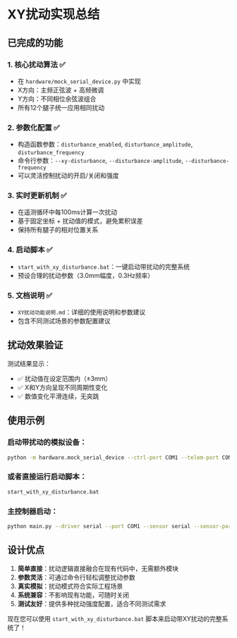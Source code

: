 # XY扰动实现总结

## 已完成的功能

### 1. 核心扰动算法 ✅
- 在 `hardware/mock_serial_device.py` 中实现
- X方向：主频正弦波 + 高频微调
- Y方向：不同相位余弦波组合
- 所有12个腿子统一应用相同扰动

### 2. 参数化配置 ✅
- 构造函数参数：`disturbance_enabled`, `disturbance_amplitude`, `disturbance_frequency`
- 命令行参数：`--xy-disturbance`, `--disturbance-amplitude`, `--disturbance-frequency`
- 可以灵活控制扰动的开启/关闭和强度

### 3. 实时更新机制 ✅
- 在遥测循环中每100ms计算一次扰动
- 基于固定坐标 + 扰动值的模式，避免累积误差
- 保持所有腿子的相对位置关系

### 4. 启动脚本 ✅
- `start_with_xy_disturbance.bat`：一键启动带扰动的完整系统
- 预设合理的扰动参数（3.0mm幅度，0.3Hz频率）

### 5. 文档说明 ✅
- `XY扰动功能说明.md`：详细的使用说明和参数建议
- 包含不同测试场景的参数配置建议

## 扰动效果验证

测试结果显示：
- ✅ 扰动值在设定范围内（±3mm）
- ✅ X和Y方向呈现不同周期性变化
- ✅ 数值变化平滑连续，无突跳

## 使用示例

### 启动带扰动的模拟设备：
```bash
python -m hardware.mock_serial_device --ctrl-port COM1 --telem-port COM3 --xy-disturbance --disturbance-amplitude 3.0 --disturbance-frequency 0.3
```

### 或者直接运行启动脚本：
```bash
start_with_xy_disturbance.bat
```

### 主控制器启动：
```bash
python main.py --driver serial --port COM1 --sensor serial --sensor-port COM3 --log-level INFO
```

## 设计优点

1. **简单直接**：扰动逻辑直接融合在现有代码中，无需额外模块
2. **参数灵活**：可通过命令行轻松调整扰动参数
3. **真实模拟**：扰动模式符合实际工程场景
4. **系统兼容**：不影响现有功能，可随时关闭
5. **测试友好**：提供多种扰动强度配置，适合不同测试需求

现在您可以使用 `start_with_xy_disturbance.bat` 脚本来启动带XY扰动的完整系统了！
